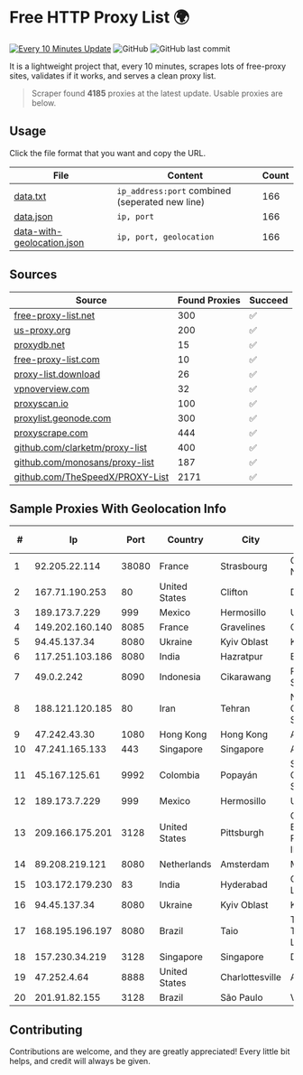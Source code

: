 
# Free HTTP Proxy List 🌍

[![Every 10 Minutes Update](https://github.com/mertguvencli/http-proxy-list/actions/workflows/main.yml/badge.svg?branch=main)](https://github.com/mertguvencli/http-proxy-list/actions/workflows/main.yml)
![GitHub](https://img.shields.io/github/license/mertguvencli/http-proxy-list)
![GitHub last commit](https://img.shields.io/github/last-commit/mertguvencli/http-proxy-list)

It is a lightweight project that, every 10 minutes, scrapes lots of free-proxy sites, validates if it works, and serves a clean proxy list.


> Scraper found **4185** proxies at the latest update. Usable proxies are below.

## Usage

Click the file format that you want and copy the URL.


|File|Content|Count|
|----|-------|-----|
|[data.txt](https://raw.githubusercontent.com/mertguvencli/http-proxy-list/main/proxy-list/data.txt)|`ip_address:port` combined (seperated new line)|166|
|[data.json](https://raw.githubusercontent.com/mertguvencli/http-proxy-list/main/proxy-list/data.json)|`ip, port`|166|
|[data-with-geolocation.json](https://raw.githubusercontent.com/mertguvencli/http-proxy-list/main/proxy-list/data-with-geolocation.json)|`ip, port, geolocation`|166|

## Sources

|Source|Found Proxies|Succeed|
|------|-------------|-------|
|[free-proxy-list.net](https://free-proxy-list.net)|300|✅|
|[us-proxy.org](https://www.us-proxy.org)|200|✅|
|[proxydb.net](http://proxydb.net)|15|✅|
|[free-proxy-list.com](https://free-proxy-list.com/?page=&port=&type%5B%5D=http&type%5B%5D=https&up_time=0&search=Search)|10|✅|
|[proxy-list.download](https://www.proxy-list.download/HTTP)|26|✅|
|[vpnoverview.com](https://vpnoverview.com/privacy/anonymous-browsing/free-proxy-servers)|32|✅|
|[proxyscan.io](https://www.proxyscan.io)|100|✅|
|[proxylist.geonode.com](https://proxylist.geonode.com/api/proxy-list?limit=300&page=1&sort_by=lastChecked&sort_type=desc&protocols=http,https)|300|✅|
|[proxyscrape.com](https://api.proxyscrape.com/v2/?request=displayproxies&protocol=http&timeout=10000&country=all&ssl=all&anonymity=all)|444|✅|
|[github.com/clarketm/proxy-list](https://raw.githubusercontent.com/clarketm/proxy-list/master/proxy-list-raw.txt)|400|✅|
|[github.com/monosans/proxy-list](https://raw.githubusercontent.com/monosans/proxy-list/main/proxies/http.txt)|187|✅|
|[github.com/TheSpeedX/PROXY-List](https://raw.githubusercontent.com/TheSpeedX/PROXY-List/master/http.txt)|2171|✅|


## Sample Proxies With Geolocation Info

|#|Ip|Port|Country|City|Internet Service Provider|
|-|--|----|-------|----|-------------------------|
|1|92.205.22.114|38080|France|Strasbourg|GD MASS Network|
|2|167.71.190.253|80|United States|Clifton|DigitalOcean, LLC|
|3|189.173.7.229|999|Mexico|Hermosillo|Uninet S.A. de C.V|
|4|149.202.160.140|8085|France|Gravelines|OVH SAS|
|5|94.45.137.34|8080|Ukraine|Kyiv Oblast|Kievline LLC|
|6|117.251.103.186|8080|India|Hazratpur|BSNL Internet|
|7|49.0.2.242|8090|Indonesia|Cikarawang|PT Usaha Adi Sanggoro|
|8|188.121.120.185|80|Iran|Tehran|Noyan Abr Arvan Co. ( Private Joint Stock)|
|9|47.242.43.30|1080|Hong Kong|Hong Kong|Alibaba.com LLC|
|10|47.241.165.133|443|Singapore|Singapore|Alibaba.com LLC|
|11|45.167.125.61|9992|Colombia|Popayán|Sepcom Comunicaciones SAS|
|12|189.173.7.229|999|Mexico|Hermosillo|Uninet S.A. de C.V|
|13|209.166.175.201|3128|United States|Pittsburgh|CONTINENTAL BROADBAND PENNSYLVANIA, INC.|
|14|89.208.219.121|8080|Netherlands|Amsterdam|My.com B.V.|
|15|103.172.179.230|83|India|Hyderabad|CtrlS Datacenters Ltd.|
|16|94.45.137.34|8080|Ukraine|Kyiv Oblast|Kievline LLC|
|17|168.195.196.197|8080|Brazil|Taio|Taionet Telecomunicações Ltda. ME|
|18|157.230.34.219|3128|Singapore|Singapore|DigitalOcean, LLC|
|19|47.252.4.64|8888|United States|Charlottesville|Alibaba.com LLC|
|20|201.91.82.155|3128|Brazil|São Paulo|Vivo|



## Contributing

Contributions are welcome, and they are greatly appreciated! Every
little bit helps, and credit will always be given.

